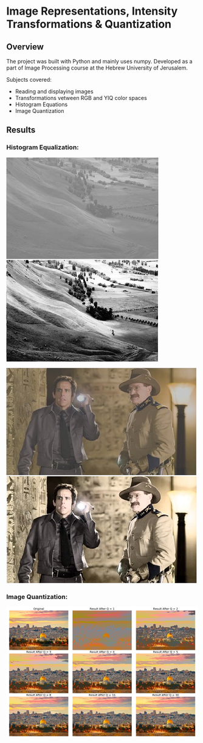 # Image Representations, Intensity Transformations & Quantization
## Overview
The project was built with Python and mainly uses numpy.
Developed as a part of Image Processing course at the Hebrew University of Jerusalem.

Subjects covered:
- Reading and displaying images
- Transformations vetween RGB and YIQ color spaces
- Histogram Equations
- Image Quantization


## Results

### Histogram Equalization:

![HistogramEquation](demo/heq_gray_before.jpg?raw=true "Histogram Equation")
![HistogramEquation](demo/heq_gray_after.jpg?raw=true "Histogram Equation")

![HistogramEquation](demo/heq_rgb_before.jpg?raw=true "Histogram Equation")
![HistogramEquation](demo/heq_rgb_after.jpg?raw=true "Histogram Equation")


### Image Quantization:

![Quantization](demo/quantize.jpg?raw=true "Quantization")
